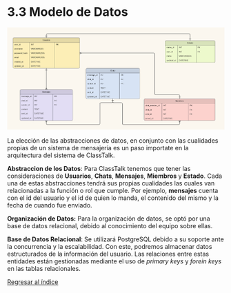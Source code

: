 # 3.3 Modelo de Datos

![Modelo de BD](../../PNGs/modelobd.png)

La elección de las abstracciones de datos, en conjunto con las cualidades propias de un sistema de mensajería es un paso importate en la arquitectura del sistema de ClassTalk.

**Abstraccion de los Datos**: Para ClassTalk tenemos que tener las consideraciones de __Usuarios__, __Chats__, __Mensajes__, __Miembros__ y __Estado__. Cada una de estas abstracciones tendrá sus propias cualidades las cuales van relacionadas a la función o rol que cumple. Por ejemplo, __mensajes__ cuenta con el id del usuario y el id de quien lo manda, el contenido del mismo y la fecha de cuando fue enviado. 

**Organización de Datos:** Para la organización de datos, se optó por una base de datos relacional, debido al conocimiento del equipo sobre ellas.

**Base de Datos Relacional**: Se utilizará PostgreSQL debido a su soporte ante la concurrencia y la escalabilidad. Con este, podremos almacenar datos estructurados de la información del usuario. Las relaciones entre estas entidades están gestionadas mediante el uso de _primary keys_ y _forein keys_ en las tablas relacionales.

[Regresar al índice](../../README.md)
